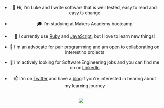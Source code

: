<ul align="center"  >
  <li> 👋 Hi, I’m Luke and I write software that is well tested, easy to read and easy to change </li>
  <br>
  <li> 🎓 I’m studying at Makers Academy bootcamp </li>
  <br>
  <li> 🌱 I currently use <a href="https://github.com/lukestorey95?tab=repositories&q=&type=&language=ruby&sort=">Ruby</a> and <a href="https://github.com/lukestorey95?tab=repositories&q=&type=&language=javascript&sort=">JavaScript</a>, but I love to learn new things! </li>
  <br>
  <li> 💞️ I'm an advocate for pair programming and am open to collaborating on interesting projects </li>
  <br>
  <li> 👀 I'm actively looking for Software Engineering jobs and you can find me on on <a href="https://www.linkedin.com/in/lukemstorey">LinkedIn</a> </li>
  <br>
  <li> 📫 I'm on <a href="https://twitter.com/luke_learn">Twitter</a> and have a <a href="https://medium.com/@lukelearns">blog</a> if you're interested in hearing about my learning journey </li>
</ul>

<br>

<div align="center">
  <img src="https://github-readme-stats.vercel.app/api/top-langs/?username=lukestorey95&layout=compact" />
</div>
